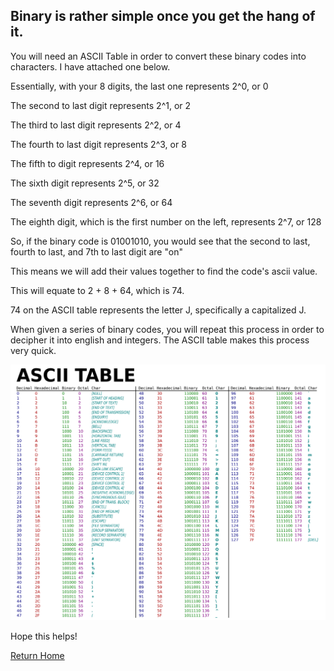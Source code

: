 ## Binary is rather simple once you get the hang of it. 

You will need an ASCII Table in order to convert these binary codes into characters. I
have attached one below.

Essentially, with your 8 digits, the last one represents 2^0, or 0

The second to last digit represents 2^1, or 2

The third to last digit represents 2^2, or 4

The fourth to last digit represents 2^3, or 8

The fifth to digit represents 2^4, or 16

The sixth digit represents 2^5, or 32

The seventh digit represents 2^6, or 64

The eighth digit, which is the first number on the left, represents
2^7, or 128

So, if the binary code is 01001010, you would see that the second to
last, fourth to last, and 7th to last digit are "on"

This means we will add their values together to find the code\'s ascii
value.

This will equate to 2 + 8 + 64, which is 74.

74 on the ASCII table represents the letter J, specifically a
capitalized J.

When given a series of binary codes, you will repeat this process in
order to decipher it into english and integers. The ASCII table makes
this process very quick.

![ASCII Table](ASCII-Table.png)

Hope this helps!

[Return Home](https://github.com/kakfhk/tutorial/blob/main/README.md)
